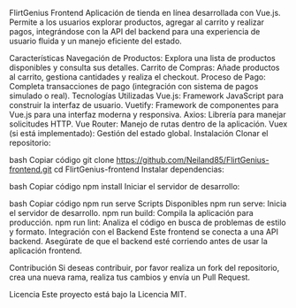 FlirtGenius Frontend
Aplicación de tienda en línea desarrollada con Vue.js. Permite a los usuarios explorar productos, agregar al carrito y realizar pagos, integrándose con la API del backend para una experiencia de usuario fluida y un manejo eficiente del estado.

Características
Navegación de Productos: Explora una lista de productos disponibles y consulta sus detalles.
Carrito de Compras: Añade productos al carrito, gestiona cantidades y realiza el checkout.
Proceso de Pago: Completa transacciones de pago (integración con sistema de pagos simulado o real).
Tecnologías Utilizadas
Vue.js: Framework JavaScript para construir la interfaz de usuario.
Vuetify: Framework de componentes para Vue.js para una interfaz moderna y responsiva.
Axios: Librería para manejar solicitudes HTTP.
Vue Router: Manejo de rutas dentro de la aplicación.
Vuex (si está implementado): Gestión del estado global.
Instalación
Clonar el repositorio:

bash
Copiar código
git clone https://github.com/Neiland85/FlirtGenius-frontend.git
cd FlirtGenius-frontend
Instalar dependencias:

bash
Copiar código
npm install
Iniciar el servidor de desarrollo:

bash
Copiar código
npm run serve
Scripts Disponibles
npm run serve: Inicia el servidor de desarrollo.
npm run build: Compila la aplicación para producción.
npm run lint: Analiza el código en busca de problemas de estilo y formato.
Integración con el Backend
Este frontend se conecta a una API backend. Asegúrate de que el backend esté corriendo antes de usar la aplicación frontend.

Contribución
Si deseas contribuir, por favor realiza un fork del repositorio, crea una nueva rama, realiza tus cambios y envía un Pull Request.

Licencia
Este proyecto está bajo la Licencia MIT.
